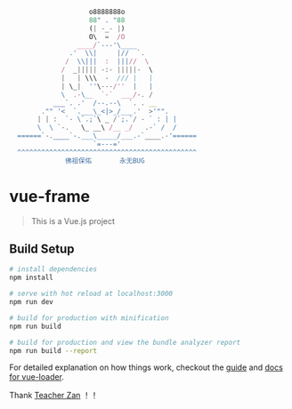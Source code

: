 ```javascript       _ooOoo_
                    o8888888o
                    88" . "88
                    (| -_- |)
                    O\  =  /O
                 ____/`---'\____
               .'  \\|     |//  `.
              /  \\|||  :  |||//  \
             /  _||||| -:- |||||-  \
             |   | \\\  -  /// |   |
             | \_|  ''\---/''  |   |
             \  .-\__  `-`  ___/-. /
           ___`. .'  /--.--\  `. . __
        ."" '<  `.___\_<|>_/___.'  >'"".
       | | :  `- \`.;`\ _ /`;.`/ - ` : | |
       \  \ `-.   \_ __\ /__ _/   .-` /  /
  ======`-.____`-.___\_____/___.-`____.-'======
                     `=---='
  ^^^^^^^^^^^^^^^^^^^^^^^^^^^^^^^^^^^^^^^^^^^^^
              佛祖保佑       永无BUG
```
# vue-frame

> This is a Vue.js project

## Build Setup

``` bash
# install dependencies
npm install

# serve with hot reload at localhost:3000
npm run dev

# build for production with minification
npm run build

# build for production and view the bundle analyzer report
npm run build --report
```

For detailed explanation on how things work, checkout the [guide](http://vuejs-templates.github.io/webpack/) and [docs for vue-loader](http://vuejs.github.io/vue-loader).

Thank [Teacher Zan](https://github.com/zhangzan) ！！
